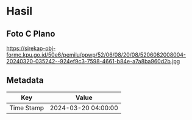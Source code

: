 # Hasil

## Foto C Plano

https://sirekap-obj-formc.kpu.go.id/50e6/pemilu/ppwp/52/06/08/20/08/5206082008004-20240320-035242--924ef9c3-7598-4661-b84e-a7a8ba960d2b.jpg


## Metadata

| Key        | Value               |
| ---------- | ------------------- |
| Time Stamp | 2024-03-20 04:00:00 |



